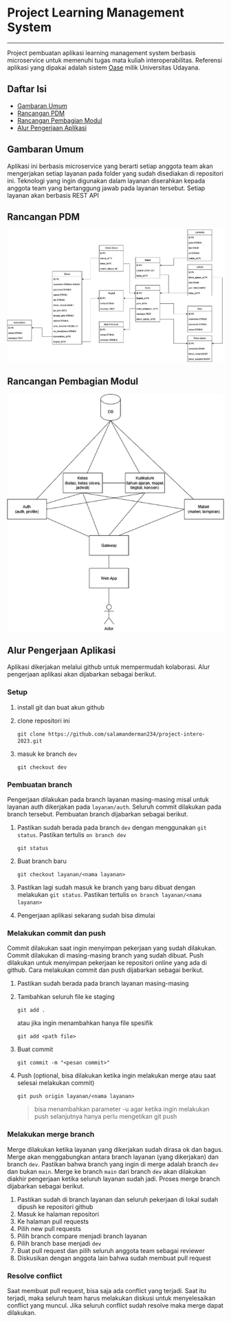 # Project Learning Management System

---

Project pembuatan aplikasi learning management system berbasis microservice untuk memenuhi tugas mata kuliah interoperabilitas. Referensi aplikasi yang dipakai adalah sistem [Oase](https://oase.unud.ac.id/) milik Universitas Udayana.

## Daftar Isi

-   [Gambaran Umum](#gambaran-umum)
-   [Rancangan PDM](#rancangan-pdm)
-   [Rancangan Pembagian Modul](#rancangan-pembagian-modul)
-   [Alur Pengerjaan Aplikasi](#alur-pengerjaan-aplikasi)

## Gambaran Umum

Aplikasi ini berbasis microservice yang berarti setiap anggota team akan mengerjakan setiap layanan pada folder yang sudah disediakan di repositori ini. Teknologi yang ingin digunakan dalam layanan diserahkan kepada anggota team yang bertanggung jawab pada layanan tersebut. Setiap layanan akan berbasis REST API

## Rancangan PDM

![PDM](./assets/pdm.png)

## Rancangan Pembagian Modul

![PDM](./assets/modul.png)

## Alur Pengerjaan Aplikasi

Aplikasi dikerjakan melalui github untuk mempermudah kolaborasi. Alur pengerjaan aplikasi akan dijabarkan sebagai berikut.

### Setup

1. install git dan buat akun github
2. clone repositori ini

    ```git
    git clone https://github.com/salamanderman234/project-intero-2023.git
    ```

3. masuk ke branch `dev`

    ```git
    git checkout dev
    ```

### Pembuatan branch

Pengerjaan dilakukan pada branch layanan masing-masing misal untuk layanan auth dikerjakan pada `layanan/auth`. Seluruh commit dilakukan pada branch tersebut. Pembuatan branch dijabarkan sebagai berikut.

1. Pastikan sudah berada pada branch `dev` dengan menggunakan `git status`. Pastikan tertulis `on branch dev`

    ```git
    git status
    ```

2. Buat branch baru

    ```git
    git checkout layanan/<nama layanan>
    ```

3. Pastikan lagi sudah masuk ke branch yang baru dibuat dengan melakukan `git status`. Pastikan tertulis `on branch layanan/<nama layanan>`
4. Pengerjaan aplikasi sekarang sudah bisa dimulai

### Melakukan commit dan push

Commit dilakukan saat ingin menyimpan pekerjaan yang sudah dilakukan. Commit dilakukan di masing-masing branch yang sudah dibuat. Push dilakukan untuk menyimpan pekerjaan ke repositori online yang ada di github. Cara melakukan commit dan push dijabarkan sebagai berikut.

1. Pastikan sudah berada pada branch layanan masing-masing
2. Tambahkan seluruh file ke staging

    ```git
    git add .
    ```

    atau jika ingin menambahkan hanya file spesifik

    ```git
    git add <path file>
    ```

3. Buat commit

    ```git
    git commit -m "<pesan commit>"
    ```

4. Push (optional, bisa dilakukan ketika ingin melakukan merge atau saat selesai melakukan commit)

    ```git
    git push origin layanan/<nama layanan>
    ```

    > bisa menambahkan parameter -u agar ketika ingin melakukan push selanjutnya hanya perlu mengetikan git push

### Melakukan merge branch

Merge dilakukan ketika layanan yang dikerjakan sudah dirasa ok dan bagus. Merge akan menggabungkan antara branch layanan (yang dikerjakan) dan branch `dev`. Pastikan bahwa branch yang ingin di merge adalah branch `dev` dan bukan `main`. Merge ke branch `main` dari branch `dev` akan dilakukan diakhir pengerjaan ketika seluruh layanan sudah jadi. Proses merge branch dijabarkan sebagai berikut.

1. Pastikan sudah di branch layanan dan seluruh pekerjaan di lokal sudah dipush ke repositori github
2. Masuk ke halaman repositori
3. Ke halaman pull requests
4. Pilih new pull requests
5. Pilih branch compare menjadi branch layanan
6. Pilih branch base menjadi `dev`
7. Buat pull request dan pilih seluruh anggota team sebagai reviewer
8. Diskusikan dengan anggota lain bahwa sudah membuat pull request

### Resolve conflict

Saat membuat pull request, bisa saja ada conflict yang terjadi. Saat itu terjadi, maka seluruh team harus melakukan diskusi untuk menyelesaikan conflict yang muncul. Jika seluruh conflict sudah resolve maka merge dapat dilakukan.
